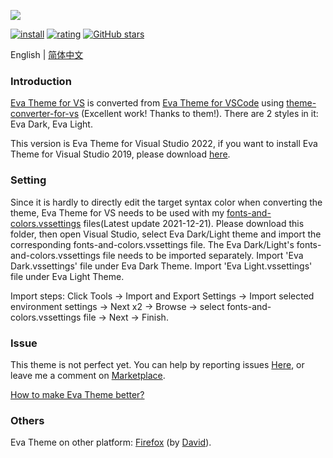 <p style="display:flex;flex-flow:row nowrap;width:100%;"><img src="https://raw.githubusercontent.com/fisheva/Eva-Theme/master/Visual%20Studio/screenshots/Eva%20Theme.png" referrerpolicy="no-referrer" style="max-width:100%;"></p>

[![install](https://img.shields.io/vscode-marketplace/i/fisheva.Eva-Theme-vs.svg?style=flat-flat)](https://marketplace.visualstudio.com/items?itemName=fisheva.Eva-Theme-vs) [![rating](https://img.shields.io/visual-studio-marketplace/r/fisheva.Eva-Theme-vs.svg?style=flat)](https://marketplace.visualstudio.com/items/fisheva.Eva-Theme-vs) [![GitHub stars](https://img.shields.io/github/stars/fisheva/Eva-Theme.svg?style=social&label=Star&maxAge=2592000)](https://github.com/fisheva/Eva-Theme)

English | <a title="切换到中文README" href="https://github.com/fisheva/Eva-Theme/blob/master/Visual%20Studio/documents/README_CN.md" target="_blank">简体中文</a>

### Introduction

<a title="Go to the marketplace page of Eva Theme for VS." href="https://marketplace.visualstudio.com/items?itemName=fisheva.eva-theme-vs" target="_blank">Eva Theme for VS</a> is converted from [Eva Theme for VSCode](https://marketplace.visualstudio.com/items?itemName=fisheva.eva-theme) using <a title="Go to the theme-converter-for-vs." href="https://github.com/microsoft/theme-converter-for-vs" target="_blank">theme-converter-for-vs</a> (Excellent work! Thanks to them!). There are 2 styles in it: Eva Dark, Eva Light.

This version is Eva Theme for Visual Studio 2022, if you want to install Eva Theme for Visual Studio 2019, please download <a href="https://raw.githubusercontent.com/fisheva/Eva-Theme/master/Visual%20Studio/VISX%20Project/2019/bin/Release/2019.vsix" target="_blank">here</a>.

### Setting

Since it is hardly to directly edit the target syntax color when converting the theme, Eva Theme for VS needs to be used with my <a href="https://github.com/fisheva/Eva-Theme/tree/master/Visual%20Studio/Fonts%20and%20Colors" target="_blank">fonts-and-colors.vssettings</a> files(Latest update 2021-12-21). Please download this folder, then open Visual Studio, select Eva Dark/Light theme and import the corresponding fonts-and-colors.vssettings file. The Eva Dark/Light's fonts-and-colors.vssettings file needs to be imported separately. Import 'Eva Dark.vssettings' file under Eva Dark Theme. Import 'Eva Light.vssettings' file under Eva Light Theme. 

Import steps: Click Tools → Import and Export Settings → Import selected environment settings → Next x2 → Browse → select fonts-and-colors.vssettings file → Next → Finish.

### Issue

This theme is not perfect yet. You can help by reporting issues <a href="https://github.com/fisheva/Eva-Theme/issues" target="_blank">Here</a>, or leave me a comment on <a href="https://marketplace.visualstudio.com/items?itemName=fisheva.eva-theme-vs&ssr=false#review-details" target="_blank">Marketplace</a>.

<a href="https://github.com/fisheva/Eva-Theme/blob/master/Visual%20Studio/documents/How%20to%20make%20Eva%20Theme%20for%20VS%20better.md" target="_blank">How to make Eva Theme better?</a>

### Others 

Eva Theme on other platform: [Firefox](https://addons.mozilla.org/en-US/firefox/addon/eva-dark/) (by [David](https://github.com/hmnd)).